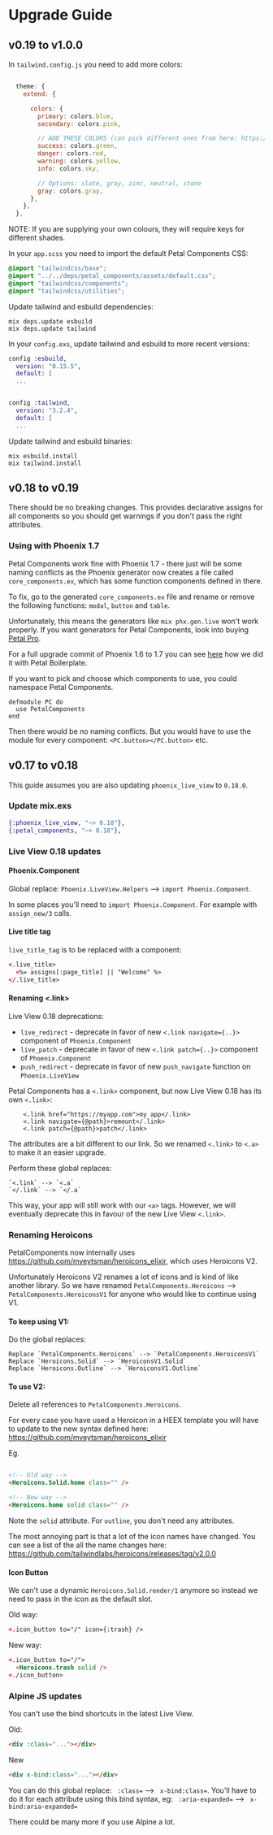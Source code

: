# Upgrade Guide

## v0.19 to v1.0.0

In `tailwind.config.js` you need to add more colors:

```js

  theme: {
    extend: {

      colors: {
        primary: colors.blue,
        secondary: colors.pink,

        // ADD THESE COLORS (can pick different ones from here: https://tailwindcss.com/docs/customizing-colors)
        success: colors.green,
        danger: colors.red,
        warning: colors.yellow,
        info: colors.sky,

        // Options: slate, gray, zinc, neutral, stone
        gray: colors.gray,
      },
    },
  },
```

NOTE: If you are supplying your own colours, they will require keys for different shades.

In your `app.scss` you need to import the default Petal Components CSS:

```css
@import "tailwindcss/base";
@import "../../deps/petal_components/assets/default.css";
@import "tailwindcss/components";
@import "tailwindcss/utilities";
```

Update tailwind and esbuild dependencies:

```
mix deps.update esbuild
mix deps.update tailwind
```

In your `config.exs`, update tailwind and esbuild to more recent versions:

```elixir
config :esbuild,
  version: "0.15.5",
  default: [
  ...


config :tailwind,
  version: "3.2.4",
  default: [
  ...
```

Update tailwind and esbuild binaries:

```
mix esbuild.install
mix tailwind.install
```


## v0.18 to v0.19

There should be no breaking changes. This provides declarative assigns for all components so you should get warnings if you don't pass the right attributes.

### Using with Phoenix 1.7

Petal Components work fine with Phoenix 1.7 - there just will be some naming conflicts as the Phoenix generator now creates a file called `core_components.ex`, which has some function components defined in there.

To fix, go to the generated `core_components.ex` file and rename or remove the following functions: `modal`, `button` and `table`.

Unfortunately, this means the generators like `mix phx.gen.live` won't work properly. If you want generators for Petal Components, look into buying [Petal Pro](https://petal.build).

For a full upgrade commit of Phoenix 1.6 to 1.7 you can see [here](https://github.com/petalframework/petal_boilerplate/commit/dfd122902b2f1730f122efafc3d6962c2a6ce91d) how we did it with Petal Boilerplate.

If you want to pick and choose which components to use, you could namespace Petal Components.

```
defmodule PC do
  use PetalComponents
end
```

Then there would be no naming conflicts. But you would have to use the module for every component: `<PC.button></PC.button>` etc.

## v0.17 to v0.18

This guide assumes you are also updating `phoenix_live_view` to `0.18.0`.

### Update mix.exs

```elixir
{:phoenix_live_view, "~> 0.18"},
{:petal_components, "~> 0.18"},
```

### Live View 0.18 updates

#### Phoenix.Component

Global replace: `Phoenix.LiveView.Helpers` --> `import Phoenix.Component`.

In some places you'll need to `import Phoenix.Component`. For example with `assign_new/3` calls.

#### Live title tag

`live_title_tag` is to be replaced with a component:

```html
<.live_title>
  <%= assigns[:page_title] || "Welcome" %>
</.live_title>
```

#### Renaming <.link>

Live View 0.18 deprecations:
  - `live_redirect` - deprecate in favor of new `<.link navigate={..}>` component of `Phoenix.Component`
  - `live_patch` - deprecate in favor of new `<.link patch={..}>` component of `Phoenix.Component`
  - `push_redirect` - deprecate in favor of new `push_navigate` function on `Phoenix.LiveView`

Petal Components has a `<.link>` component, but now Live View 0.18 has its own `<.link>`:

```
    <.link href="https://myapp.com">my app</.link>
    <.link navigate={@path}>remount</.link>
    <.link patch={@path}>patch</.link>
```

The attributes are a bit different to our link. So we renamed `<.link>` to `<.a>` to make it an easier upgrade.

Perform these global replaces:

```
`<.link` --> `<.a`
`</.link` --> `</.a`
```

This way, your app will still work with our `<a>` tags. However, we will eventually deprecate this in favour of the new Live View `<.link>`.

### Renaming Heroicons


PetalComponents now internally uses https://github.com/mveytsman/heroicons_elixir, which uses Heroicons V2.

Unfortunately Heroicons V2 renames a lot of icons and is kind of like another library. So we have renamed `PetalComponents.Heroicons` --> `PetalComponents.HeroiconsV1` for anyone who would like to continue using V1.

#### To keep using V1:

Do the global replaces:

```
Replace `PetalComponents.Heroicons` --> `PetalComponents.HeroiconsV1`
Replace `Heroicons.Solid` --> `HeroiconsV1.Solid`
Replace `Heroicons.Outline` --> `HeroiconsV1.Outline`
```

#### To use V2:

Delete all references to `PetalComponents.Heroicons`.

For every case you have used a Heroicon in a HEEX template you will have to update to the new syntax defined here: https://github.com/mveytsman/heroicons_elixir

Eg.

```html

<!-- Old way -->
<Heroicons.Solid.home class="" />

<!-- New way -->
<Heroicons.home solid class="" />
```

Note the `solid` attribute. For `outline`, you don't need any attributes.

The most annoying part is that a lot of the icon names have changed. You can see a list of the all the name changes here: https://github.com/tailwindlabs/heroicons/releases/tag/v2.0.0


#### Icon Button

We can't use a dynamic `Heroicons.Solid.render/1` anymore so instead we need to pass in the icon as the default slot.

Old way:

```html
<.icon_button to="/" icon={:trash} />
```

New way:

```html
<.icon_button to="/">
  <Heroicons.trash solid />
<./icon_button>
```

### Alpine JS updates

You can't use the bind shortcuts in the latest Live View.

Old:
```html
<div :class="..."></div>
```

New
```html
<div x-bind:class="..."></div>
```

You can do this global replace: ` :class=` --> ` x-bind:class=`.
You'll have to do it for each attribute using this bind syntax, eg: ` :aria-expanded=` --> ` x-bind:aria-expanded=`

There could be many more if you use Alpine a lot.
